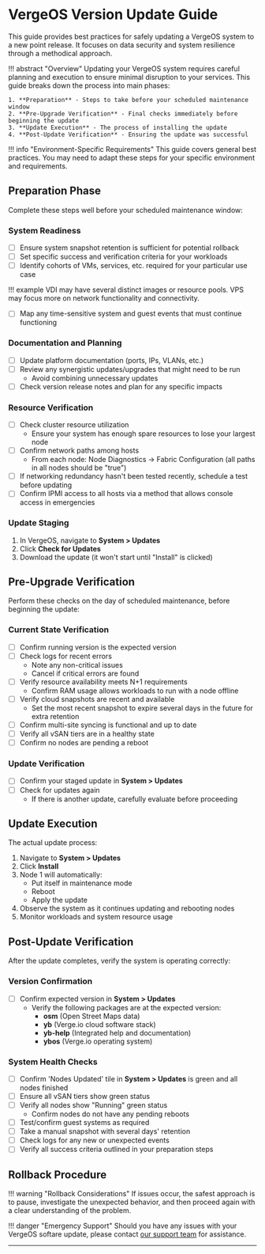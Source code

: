 # VergeOS Version Update Guide

This guide provides best practices for safely updating a VergeOS system to a new point release. It focuses on data security and system resilience through a methodical approach.

!!! abstract "Overview"
    Updating your VergeOS system requires careful planning and execution to ensure minimal disruption to your services. This guide breaks down the process into main phases:
    
    1. **Preparation** - Steps to take before your scheduled maintenance window
    2. **Pre-Upgrade Verification** - Final checks immediately before beginning the update
    3. **Update Execution** - The process of installing the update
    4. **Post-Update Verification** - Ensuring the update was successful

!!! info "Environment-Specific Requirements"
    This guide covers general best practices. You may need to adapt these steps for your specific environment and requirements.

## Preparation Phase

Complete these steps well before your scheduled maintenance window:

### System Readiness
- [ ] Ensure system snapshot retention is sufficient for potential rollback
- [ ] Set specific success and verification criteria for your workloads
- [ ] Identify cohorts of VMs, services, etc. required for your particular use case

!!! example
    VDI may have several distinct images or resource pools. VPS may focus more on network functionality and connectivity.

- [ ] Map any time-sensitive system and guest events that must continue functioning

### Documentation and Planning
- [ ] Update platform documentation (ports, IPs, VLANs, etc.)
- [ ] Review any synergistic updates/upgrades that might need to be run
    - Avoid combining unnecessary updates
- [ ] Check version release notes and plan for any specific impacts

### Resource Verification
- [ ] Check cluster resource utilization
    - Ensure your system has enough spare resources to lose your largest node
- [ ] Confirm network paths among hosts
    - From each node: Node Diagnostics -> Fabric Configuration (all paths in all nodes should be "true")
- [ ] If networking redundancy hasn't been tested recently, schedule a test before updating
- [ ] Confirm IPMI access to all hosts via a method that allows console access in emergencies

### Update Staging
1. In VergeOS, navigate to **System > Updates**
2. Click **Check for Updates**
3. Download the update (it won't start until "Install" is clicked)

## Pre-Upgrade Verification

Perform these checks on the day of scheduled maintenance, before beginning the update:

### Current State Verification
- [ ] Confirm running version is the expected version
- [ ] Check logs for recent errors
    - Note any non-critical issues
    - Cancel if critical errors are found
- [ ] Verify resource availability meets N+1 requirements
    - Confirm RAM usage allows workloads to run with a node offline
- [ ] Verify cloud snapshots are recent and available
    - Set the most recent snapshot to expire several days in the future for extra retention
- [ ] Confirm multi-site syncing is functional and up to date
- [ ] Verify all vSAN tiers are in a healthy state
- [ ] Confirm no nodes are pending a reboot

### Update Verification
- [ ] Confirm your staged update in **System > Updates**
- [ ] Check for updates again
    - If there is another update, carefully evaluate before proceeding

## Update Execution

The actual update process:

1. Navigate to **System > Updates**
2. Click **Install**
3. Node 1 will automatically:
   - Put itself in maintenance mode
   - Reboot
   - Apply the update
4. Observe the system as it continues updating and rebooting nodes
5. Monitor workloads and system resource usage

## Post-Update Verification

After the update completes, verify the system is operating correctly:

### Version Confirmation
- [ ] Confirm expected version in **System > Updates**
    - Verify the following packages are at the expected version:
        - **osm** (Open Street Maps data)
        - **yb** (Verge.io cloud software stack)
        - **yb-help** (Integrated help and documentation)
        - **ybos** (Verge.io operating system)

### System Health Checks
- [ ] Confirm 'Nodes Updated' tile in **System > Updates** is green and all nodes finished
- [ ] Ensure all vSAN tiers show green status
- [ ] Verify all nodes show "Running" green status
    - Confirm nodes do not have any pending reboots
- [ ] Test/confirm guest systems as required
- [ ] Take a manual snapshot with several days' retention
- [ ] Check logs for any new or unexpected events
- [ ] Verify all success criteria outlined in your preparation steps

## Rollback Procedure

!!! warning "Rollback Considerations"
    If issues occur, the safest approach is to pause, investigate the unexpected behavior, and then proceed again with a clear understanding of the problem.

!!! danger "Emergency Support"
    Should you have any issues with your VergeOS softare update, please contact [our support team](/support) for assistance.

---
